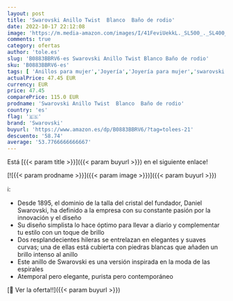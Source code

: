 ```yaml
---
layout: post
title: 'Swarovski Anillo Twist  Blanco  Baño de rodio'
date: 2022-10-17 22:12:08
image: 'https://m.media-amazon.com/images/I/41FeviUekkL._SL500_._SL400_.jpg'
comments: true
category: ofertas
author: 'tole.es'
slug: 'B0883BBRV6-es Swarovski Anillo Twist Blanco Baño de rodio'
sku: 'B0883BBRV6-es'
tags: [ 'Anillos para mujer','Joyería','Joyería para mujer','swarovski','🇪🇸', ]
actualPrice: 47.45 EUR
currency: EUR
price: 47.45
comparePrice: 115.0 EUR
prodname: 'Swarovski Anillo Twist  Blanco  Baño de rodio'
country: 'es'
flag: '🇪🇸'
brand: 'Swarovski'
buyurl: 'https://www.amazon.es/dp/B0883BBRV6/?tag=tolees-21'
descuento: '58.74'
average: '53.7766666666667'
---
```


Está [{{< param title >}}]({{< param buyurl >}}) en el siguiente enlace!

[![{{< param prodname >}}]({{< param image >}})]({{< param buyurl >}})

ℹ️:

- Desde 1895, el dominio de la talla del cristal del fundador, Daniel Swarovski, ha definido a la empresa con su constante pasión por la innovación y el diseño
- Su diseño simplista lo hace óptimo para llevar a diario y complementar tu estilo con un toque de brillo
- Dos resplandecientes hileras se entrelazan en elegantes y suaves curvas; una de ellas está cubierta con piedras blancas que añaden un brillo intenso al anillo
- Este anillo de Swarovski es una versión inspirada en la moda de las espirales
- Atemporal pero elegante, purista pero contemporáneo

[🛒 Ver la oferta!!]({{< param buyurl >}})
